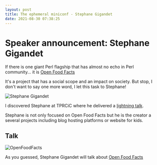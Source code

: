 ```yaml
---
layout: post
title: The ephemeral miniconf - Stephane Gigandet
date: 2021-08-30 07:38:25
---
```

# Speaker announcement: Stephane Gigandet
If there is one giant Perl flagship that has almost no echo in Perl community... it is [Open Food Facts](https://world.openfoodfacts.org/)

It's a project that has a social scope and an impact on society. But stop, I don't want to say one more word, I let this task to Stephane!

![Stephane Gigandet](images/zwxksw5s6ud9znsq0daw.jpg)

I discovered Stephane at TPRCiC where he delivered a [lightning talk](https://youtu.be/imugl2dSdnU).

Stephane is not only focused on Open Food Facts but he is the creator a several projects including blog hosting platforms or website for kids.

## Talk 
![OpenFoodFacts](images/94hc70rqt17j2c6c5rc4.png)

As you guessed, Stephane Gigandet will talk about [Open Food Facts](https://world.openfoodfacts.org/)
